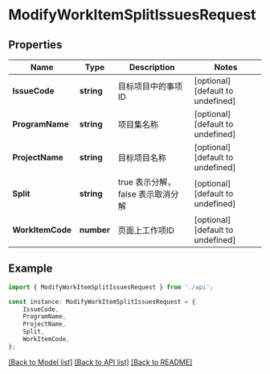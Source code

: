 # ModifyWorkItemSplitIssuesRequest


## Properties

Name | Type | Description | Notes
------------ | ------------- | ------------- | -------------
**IssueCode** | **string** | 目标项目中的事项ID | [optional] [default to undefined]
**ProgramName** | **string** | 项目集名称 | [optional] [default to undefined]
**ProjectName** | **string** | 目标项目名称  | [optional] [default to undefined]
**Split** | **string** | true 表示分解， false 表示取消分解 | [optional] [default to undefined]
**WorkItemCode** | **number** | 页面上工作项ID | [optional] [default to undefined]

## Example

```typescript
import { ModifyWorkItemSplitIssuesRequest } from './api';

const instance: ModifyWorkItemSplitIssuesRequest = {
    IssueCode,
    ProgramName,
    ProjectName,
    Split,
    WorkItemCode,
};
```

[[Back to Model list]](../README.md#documentation-for-models) [[Back to API list]](../README.md#documentation-for-api-endpoints) [[Back to README]](../README.md)

